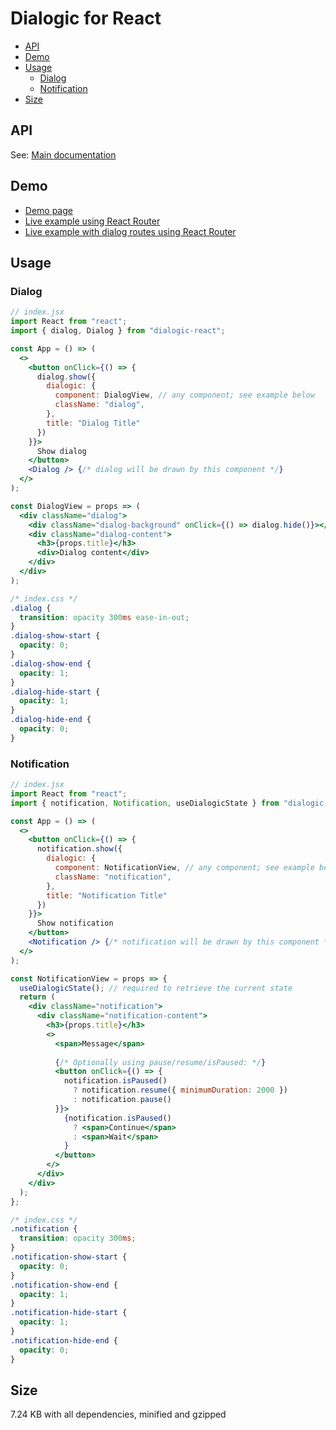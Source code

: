 # Dialogic for React


- [API](#api)
- [Demo](#demo)
- [Usage](#usage)
  - [Dialog](#dialog)
  - [Notification](#notification)
- [Size](#size)

## API

See: [Main documentation](https://github.com/ArthurClemens/dialogic/blob/development/README.md)


## Demo

* [Demo page](https://arthurclemens.github.io/dialogic/)
* [Live example using React Router](https://codesandbox.io/s/dialogic-for-react-route-example-kgq22)
* [Live example with dialog routes using React Router](https://codesandbox.io/s/dialogic-for-react-route-example-kgq22)

## Usage

### Dialog

```jsx
// index.jsx
import React from "react";
import { dialog, Dialog } from "dialogic-react";

const App = () => (
  <>
    <button onClick={() => {
      dialog.show({
        dialogic: {
          component: DialogView, // any component; see example below
          className: "dialog",
        },
        title: "Dialog Title"
      })
    }}>
      Show dialog
    </button>
    <Dialog /> {/* dialog will be drawn by this component */}
  </>
);

const DialogView = props => (
  <div className="dialog">
    <div className="dialog-background" onClick={() => dialog.hide()}></div>
    <div className="dialog-content">
      <h3>{props.title}</h3>
      <div>Dialog content</div>
    </div>
  </div>
);
```

```css
/* index.css */
.dialog {
  transition: opacity 300ms ease-in-out;
}
.dialog-show-start {
  opacity: 0;
}
.dialog-show-end {
  opacity: 1;
}
.dialog-hide-start {
  opacity: 1;
}
.dialog-hide-end {
  opacity: 0;
}
```

### Notification

```jsx
// index.jsx
import React from "react";
import { notification, Notification, useDialogicState } from "dialogic-react";

const App = () => (
  <>
    <button onClick={() => {
      notification.show({
        dialogic: {
          component: NotificationView, // any component; see example below
          className: "notification",
        },
        title: "Notification Title"
      })
    }}>
      Show notification
    </button>
    <Notification /> {/* notification will be drawn by this component */}
  </>
);

const NotificationView = props => {
  useDialogicState(); // required to retrieve the current state
  return (
    <div className="notification">
      <div className="notification-content">
        <h3>{props.title}</h3>
        <>
          <span>Message</span>
          
          {/* Optionally using pause/resume/isPaused: */}
          <button onClick={() => {
            notification.isPaused()
              ? notification.resume({ minimumDuration: 2000 })
              : notification.pause()
          }}>
            {notification.isPaused()
              ? <span>Continue</span>
              : <span>Wait</span>
            }
          </button>
        </>
      </div>
    </div>
  );
};
```

```css
/* index.css */
.notification {
  transition: opacity 300ms;
}
.notification-show-start {
  opacity: 0;
}
.notification-show-end {
  opacity: 1;
}
.notification-hide-start {
  opacity: 1;
}
.notification-hide-end {
  opacity: 0;
}
```


## Size

7.24 KB with all dependencies, minified and gzipped
